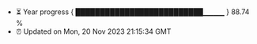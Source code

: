 - ⏳ Year progress { ██████████████████████████▁▁▁▁ } 88.74 %
- ⏰ Updated on Mon, 20 Nov 2023 21:15:34 GMT

